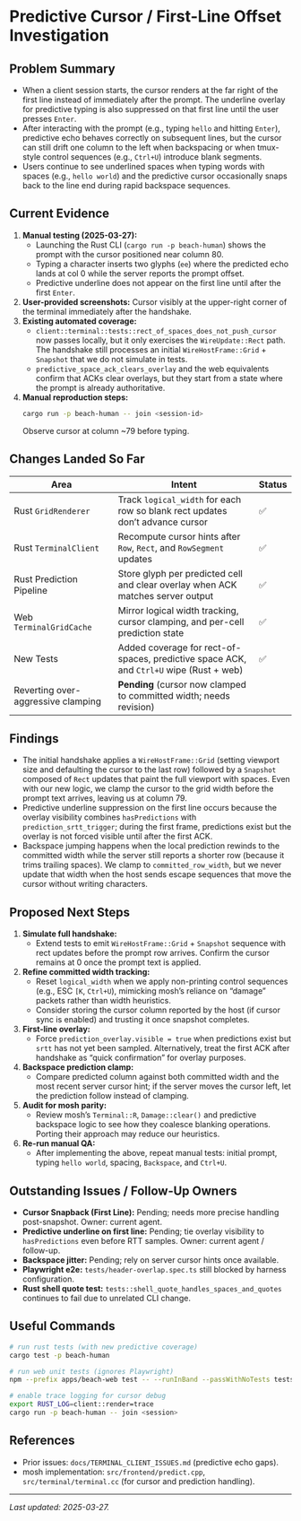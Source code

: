 # Predictive Cursor / First-Line Offset Investigation

## Problem Summary
- When a client session starts, the cursor renders at the far right of the first line instead of immediately after the prompt. The underline overlay for predictive typing is also suppressed on that first line until the user presses `Enter`.
- After interacting with the prompt (e.g., typing `hello` and hitting `Enter`), predictive echo behaves correctly on subsequent lines, but the cursor can still drift one column to the left when backspacing or when tmux-style control sequences (e.g., `Ctrl+U`) introduce blank segments.
- Users continue to see underlined spaces when typing words with spaces (e.g., `hello world`) and the predictive cursor occasionally snaps back to the line end during rapid backspace sequences.

## Current Evidence
1. **Manual testing (2025-03-27):**
   - Launching the Rust CLI (`cargo run -p beach-human`) shows the prompt with the cursor positioned near column 80.
   - Typing a character inserts two glyphs (`ee`) where the predicted echo lands at col 0 while the server reports the prompt offset.
   - Predictive underline does not appear on the first line until after the first `Enter`.
2. **User-provided screenshots:** Cursor visibly at the upper-right corner of the terminal immediately after the handshake.
3. **Existing automated coverage:**
   - `client::terminal::tests::rect_of_spaces_does_not_push_cursor` now passes locally, but it only exercises the `WireUpdate::Rect` path. The handshake still processes an initial `WireHostFrame::Grid` + `Snapshot` that we do not simulate in tests.
   - `predictive_space_ack_clears_overlay` and the web equivalents confirm that ACKs clear overlays, but they start from a state where the prompt is already authoritative.
4. **Manual reproduction steps:**
   ```bash
   cargo run -p beach-human -- join <session-id>
   ```
   Observe cursor at column ~79 before typing.

## Changes Landed So Far
| Area | Intent | Status |
| --- | --- | --- |
| Rust `GridRenderer` | Track `logical_width` for each row so blank rect updates don’t advance cursor | ✅ | 
| Rust `TerminalClient` | Recompute cursor hints after `Row`, `Rect`, and `RowSegment` updates | ✅ |
| Rust Prediction Pipeline | Store glyph per predicted cell and clear overlay when ACK matches server output | ✅ |
| Web `TerminalGridCache` | Mirror logical width tracking, cursor clamping, and per-cell prediction state | ✅ |
| New Tests | Added coverage for rect-of-spaces, predictive space ACK, and `Ctrl+U` wipe (Rust + web) | ✅ |
| Reverting over-aggressive clamping | **Pending** (cursor now clamped to committed width; needs revision) |

## Findings
- The initial handshake applies a `WireHostFrame::Grid` (setting viewport size and defaulting the cursor to the last row) followed by a `Snapshot` composed of `Rect` updates that paint the full viewport with spaces. Even with our new logic, we clamp the cursor to the grid width before the prompt text arrives, leaving us at column 79.
- Predictive underline suppression on the first line occurs because the overlay visibility combines `hasPredictions` with `prediction_srtt_trigger`; during the first frame, predictions exist but the overlay is not forced visible until after the first ACK.
- Backspace jumping happens when the local prediction rewinds to the committed width while the server still reports a shorter row (because it trims trailing spaces). We clamp to `committed_row_width`, but we never update that width when the host sends escape sequences that move the cursor without writing characters.

## Proposed Next Steps
1. **Simulate full handshake:**
   - Extend tests to emit `WireHostFrame::Grid` + `Snapshot` sequence with rect updates before the prompt row arrives. Confirm the cursor remains at 0 once the prompt text is applied.
2. **Refine committed width tracking:**
   - Reset `logical_width` when we apply non-printing control sequences (e.g., ESC `[K`, `Ctrl+U`), mimicking mosh’s reliance on “damage” packets rather than width heuristics.
   - Consider storing the cursor column reported by the host (if cursor sync is enabled) and trusting it once snapshot completes.
3. **First-line overlay:**
   - Force `prediction_overlay.visible = true` when predictions exist but `srtt` has not yet been sampled. Alternatively, treat the first ACK after handshake as “quick confirmation” for overlay purposes.
4. **Backspace prediction clamp:**
   - Compare predicted column against both committed width and the most recent server cursor hint; if the server moves the cursor left, let the prediction follow instead of clamping.
5. **Audit for mosh parity:**
   - Review mosh’s `Terminal::R`, `Damage::clear()` and predictive backspace logic to see how they coalesce blanking operations. Porting their approach may reduce our heuristics.
6. **Re-run manual QA:**
   - After implementing the above, repeat manual tests: initial prompt, typing `hello world`, spacing, `Backspace`, and `Ctrl+U`.

## Outstanding Issues / Follow-Up Owners
- **Cursor Snapback (First Line):** Pending; needs more precise handling post-snapshot. Owner: current agent.
- **Predictive underline on first line:** Pending; tie overlay visibility to `hasPredictions` even before RTT samples. Owner: current agent / follow-up.
- **Backspace jitter:** Pending; rely on server cursor hints once available.
- **Playwright e2e:** `tests/header-overlap.spec.ts` still blocked by harness configuration.
- **Rust shell quote test:** `tests::shell_quote_handles_spaces_and_quotes` continues to fail due to unrelated CLI change.

## Useful Commands
```bash
# run rust tests (with new predictive coverage)
cargo test -p beach-human

# run web unit tests (ignores Playwright)
npm --prefix apps/beach-web test -- --runInBand --passWithNoTests tests/header-overlap.spec.ts

# enable trace logging for cursor debug
export RUST_LOG=client::render=trace
cargo run -p beach-human -- join <session>
```

## References
- Prior issues: `docs/TERMINAL_CLIENT_ISSUES.md` (predictive echo gaps).
- mosh implementation: `src/frontend/predict.cpp`, `src/terminal/terminal.cc` (for cursor and prediction handling).

---
_Last updated: 2025-03-27._
